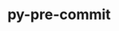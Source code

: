 ---
title: "py-pre-commit"
layout: cache
categories: [package, v0.21.1]
meta: {"versions": ["3.3.3"], "compilers": ["gcc@=11.1.0", "gcc@=11.4.0", "gcc@=9.4.0", "oneapi@=2023.2.0"], "oss": ["ubuntu20.04"], "platforms": ["linux"], "targets": ["neoverse_v1", "ppc64le", "x86_64_v3"], "stacks": ["data-vis-sdk", "e4s", "e4s-neoverse_v1", "e4s-oneapi", "e4s-power", "root"], "num_specs": 7, "num_specs_by_stack": {"e4s-neoverse_v1": 1, "root": 7, "e4s-power": 1, "data-vis-sdk": 1, "e4s": 2, "e4s-oneapi": 2}}
spec_details: [{"hash": "skmj6xf5gofg24rkxyskxv5raqlswnmu", "compiler": "gcc@=11.4.0", "versions": ["3.3.3"], "os": "ubuntu20.04", "platform": "linux", "target": "neoverse_v1", "variants": ["build_system=python_pip"], "stacks": ["e4s-neoverse_v1", "root"], "size": "-", "tarball": "https://binaries.spack.io/releases/v0.21.1/build_cache/linux-ubuntu20.04-neoverse_v1/gcc-11.4.0/py-pre-commit-3.3.3/linux-ubuntu20.04-neoverse_v1-gcc-11.4.0-py-pre-commit-3.3.3-skmj6xf5gofg24rkxyskxv5raqlswnmu.spack"}, {"hash": "f6uwgyf47zibmvpyxmrzxct5benwnwok", "compiler": "gcc@=9.4.0", "versions": ["3.3.3"], "os": "ubuntu20.04", "platform": "linux", "target": "ppc64le", "variants": ["build_system=python_pip"], "stacks": ["e4s-power", "root"], "size": "-", "tarball": "https://binaries.spack.io/releases/v0.21.1/build_cache/linux-ubuntu20.04-ppc64le/gcc-9.4.0/py-pre-commit-3.3.3/linux-ubuntu20.04-ppc64le-gcc-9.4.0-py-pre-commit-3.3.3-f6uwgyf47zibmvpyxmrzxct5benwnwok.spack"}, {"hash": "7aikzk6aoh6nylybbswyyvdt7y5uallm", "compiler": "gcc@=11.1.0", "versions": ["3.3.3"], "os": "ubuntu20.04", "platform": "linux", "target": "x86_64_v3", "variants": ["build_system=python_pip"], "stacks": ["root", "data-vis-sdk"], "size": "-", "tarball": "https://binaries.spack.io/releases/v0.21.1/build_cache/linux-ubuntu20.04-x86_64_v3/gcc-11.1.0/py-pre-commit-3.3.3/linux-ubuntu20.04-x86_64_v3-gcc-11.1.0-py-pre-commit-3.3.3-7aikzk6aoh6nylybbswyyvdt7y5uallm.spack"}, {"hash": "7vpt44iatv5zb6g65cckutr2lsv4a5cj", "compiler": "gcc@=11.4.0", "versions": ["3.3.3"], "os": "ubuntu20.04", "platform": "linux", "target": "x86_64_v3", "variants": ["build_system=python_pip"], "stacks": ["e4s", "root"], "size": "-", "tarball": "https://binaries.spack.io/releases/v0.21.1/build_cache/linux-ubuntu20.04-x86_64_v3/gcc-11.4.0/py-pre-commit-3.3.3/linux-ubuntu20.04-x86_64_v3-gcc-11.4.0-py-pre-commit-3.3.3-7vpt44iatv5zb6g65cckutr2lsv4a5cj.spack"}, {"hash": "u75pyhorgzmz5pyzhlhvm2oticl4rkcz", "compiler": "gcc@=11.4.0", "versions": ["3.3.3"], "os": "ubuntu20.04", "platform": "linux", "target": "x86_64_v3", "variants": ["build_system=python_pip"], "stacks": ["e4s", "root"], "size": "-", "tarball": "https://binaries.spack.io/releases/v0.21.1/build_cache/linux-ubuntu20.04-x86_64_v3/gcc-11.4.0/py-pre-commit-3.3.3/linux-ubuntu20.04-x86_64_v3-gcc-11.4.0-py-pre-commit-3.3.3-u75pyhorgzmz5pyzhlhvm2oticl4rkcz.spack"}, {"hash": "hy4ts5rdglxocquj7gpvixlfpscfg3ct", "compiler": "oneapi@=2023.2.0", "versions": ["3.3.3"], "os": "ubuntu20.04", "platform": "linux", "target": "x86_64_v3", "variants": ["build_system=python_pip"], "stacks": ["e4s-oneapi", "root"], "size": "-", "tarball": "https://binaries.spack.io/releases/v0.21.1/build_cache/linux-ubuntu20.04-x86_64_v3/oneapi-2023.2.0/py-pre-commit-3.3.3/linux-ubuntu20.04-x86_64_v3-oneapi-2023.2.0-py-pre-commit-3.3.3-hy4ts5rdglxocquj7gpvixlfpscfg3ct.spack"}, {"hash": "srcs5cliyiwstt5eejsdo4r5xh3nmeth", "compiler": "oneapi@=2023.2.0", "versions": ["3.3.3"], "os": "ubuntu20.04", "platform": "linux", "target": "x86_64_v3", "variants": ["build_system=python_pip"], "stacks": ["e4s-oneapi", "root"], "size": "-", "tarball": "https://binaries.spack.io/releases/v0.21.1/build_cache/linux-ubuntu20.04-x86_64_v3/oneapi-2023.2.0/py-pre-commit-3.3.3/linux-ubuntu20.04-x86_64_v3-oneapi-2023.2.0-py-pre-commit-3.3.3-srcs5cliyiwstt5eejsdo4r5xh3nmeth.spack"}]
---